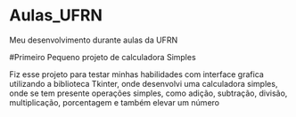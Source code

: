 # Aulas_UFRN
Meu desenvolvimento durante aulas da UFRN

#Primeiro Pequeno projeto de calculadora Simples

Fiz esse projeto para testar minhas habilidades com interface grafica utilizando a biblioteca Tkinter, onde desenvolvi uma calculadora simples, onde se tem presente operações simples, como adição, subtração, divisão, multiplicação, porcentagem e também elevar um número